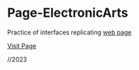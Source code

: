 # Page-ElectronicArts
Practice of interfaces replicating [web page](https://www.ea.com/es-es/games)

[Visit Page](https://thss-electronic-arts.netlify.app/)

//2023

